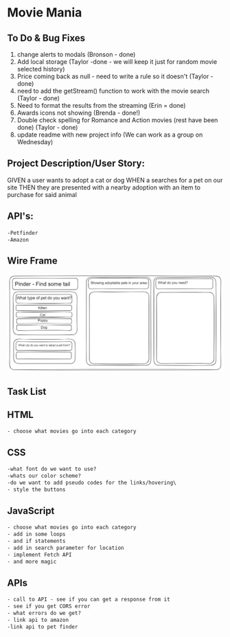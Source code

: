# Movie Mania

## To Do & Bug Fixes
1. change alerts to modals (Bronson - done)
2. Add local storage (Taylor -done - we will keep it just for random movie selected history)
3. Price coming back as null - need to write a rule so it doesn't (Taylor - done)
4. need to add the getStream() function to work with the movie search (Taylor - done)
5. Need to format the results from the streaming (Erin = done)
6. Awards icons not showing (Brenda - done!)
7. Double check spelling for Romance and Action movies (rest have been done) (Taylor - done)
8. update readme with new project info (We can work as a group on Wednesday)


## Project Description/User Story: 

GIVEN a user wants to adopt a cat or dog
WHEN a searches for a pet on our site
THEN they are presented with a nearby adoption with an item to purchase for said animal

## API's:
    -Petfinder
    -Amazon

## Wire Frame
![WireFrame/A user clicks on different pets and available pets and products show on the screen.](./assets/images/wireframe.png)


## Task List

## HTML
    - choose what movies go into each category

## CSS
    -what font do we want to use?
    -whats our color scheme?
    -do we want to add pseudo codes for the links/hovering\
    - style the buttons


## JavaScript
    - choose what movies go into each category
    - add in some loops
    - and if statements
    - add in search parameter for location
    - implement Fetch API
    - and more magic


## APIs
    - call to API - see if you can get a response from it
    - see if you get CORS error
    - what errors do we get?
    - link api to amazon
    -link api to pet finder
